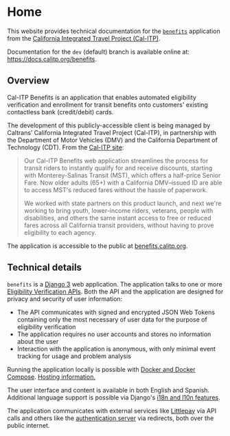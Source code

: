 # Home

This website provides technical documentation for the [`benefits`][benefits-repo] application from the
[California Integrated Travel Project (Cal-ITP)][calitp].

Documentation for the `dev` (default) branch is available online at: <https://docs.calitp.org/benefits>.

## Overview

Cal-ITP Benefits is an application that enables automated eligibility verification and enrollment for transit
benefits onto customers' existing contactless bank (credit/debit) cards.

The development of this publicly-accessible client is being managed by Caltrans’ California Integrated Travel Project (Cal-ITP), in partnership with the Department of Motor Vehicles (DMV) and the California Department of Technology (CDT). From the [Cal-ITP site](https://www.calitp.org/):

> Our Cal-ITP Benefits web application streamlines the process for transit riders to instantly qualify for and receive discounts, starting with Monterey-Salinas Transit (MST), which offers a half-price Senior Fare. Now older adults (65+) with a California DMV–issued ID are able to access MST's reduced fares without the hassle of paperwork.
>
> We worked with state partners on this product launch, and next we're working to bring youth, lower-income riders, veterans, people with disabilities, and others the same instant access to free or reduced fares across all California transit providers, without having to prove eligibility to each agency.

The application is accessible to the public at [benefits.calitp.org](https://benefits.calitp.org).

## Technical details

`benefits` is a [Django 3][django] web application. The application talks to one or more [Eligibility Verification APIs](https://docs.calitp.org/eligibility-api/specification). Both the API and the application are
designed for privacy and security of user information:

* The API communicates with signed and encrypted JSON Web Tokens containing only the most necessary of user data
  for the purpose of eligibility verification
* The application requires no user accounts and stores no information about the user
* Interaction with the application is anonymous, with only minimal event tracking for usage and problem analysis

Running the application locally is possible with [Docker and Docker Compose][docker]. [Hosting information.][hosting]

The user interface and content is available in both English and Spanish. Additional language support is possible via Django's
[i18n and l10n features][i18n].

The application communicates with external services like [Littlepay][littlepay] via API calls and others like the [authentication server](https://dev.auth.cdt.ca.gov) via redirects, both over the public internet.

[benefits-repo]: https://github.com/cal-itp/benefits
[calitp]: https://calitp.org
[django]: https://docs.djangoproject.com/en/
[docker]: https://www.docker.com/products/docker-desktop
[hosting]: deployment/
[littlepay]: https://littlepay.com/
[i18n]: https://docs.djangoproject.com/en/3.2/topics/i18n/
